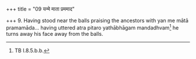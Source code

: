 +++
title = "09 यन्मे माता प्रममाद"

+++
9. Having stood near the balls praising the ancestors with yan me mātā pramamāda... having uttered atra pitaro yathābhāgam mandadhvam[^1] he turns away his face away from the balls.  

[^1]: TB I.8.5.b.b.  

